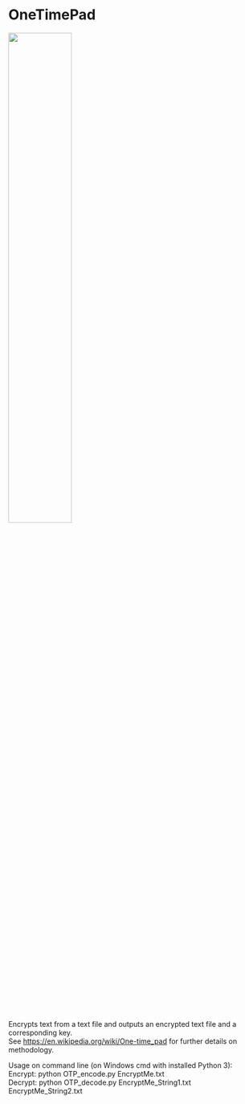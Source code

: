 # OneTimePad

<img src="https://github.com/SRingshandl/OneTimePad/blob/main/Example-Image.png" width="50%">

Encrypts text from a text file and outputs an encrypted text file and a corresponding key.  
See https://en.wikipedia.org/wiki/One-time_pad for further details on methodology.

Usage on command line (on Windows cmd with installed Python 3):  
Encrypt: python OTP_encode.py EncryptMe.txt  
Decrypt: python OTP_decode.py EncryptMe_String1.txt EncryptMe_String2.txt

